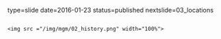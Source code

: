 type=slide
date=2016-01-23
status=published
nextslide=03_locations
~~~~~~

<img src ="/img/mgm/02_history.png" width="100%">
